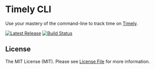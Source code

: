 # Timely CLI

Use your mastery of the command-line to track time on [Timely](https://timelyapp.com).

[![Latest Release](https://img.shields.io/github/release/itsWendell/timely-cli/all.svg?style=flat-square)](https://github.com/itsWendell/timely-cli/releases)
[![Build Status](https://img.shields.io/travis/com/itsWendell/timely-cli/develop.svg?style=flat-square)](https://travis-ci.com/itsWendell/timely-cli)

## License

The MIT License (MIT). Please see [License File](LICENSE.md) for more information.
